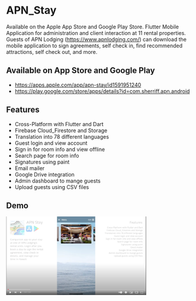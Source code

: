 # APN_Stay
Available on the Apple App Store and Google Play Store. Flutter Mobile Application for administration and client interaction at 11 rental properties. Guests of APN Lodging (https://www.apnlodging.com/) can download the mobile application to sign agreements, self check in, find recommended attractions, self check out, and more.
## Available on App Store and Google Play
* https://apps.apple.com/app/apn-stay/id1591951240
* https://play.google.com/store/apps/details?id=com.sherriff.apn.android
## Features
* Cross-Platform with Flutter and Dart
* Firebase Cloud_Firestore and Storage
* Translation into 78 different languages
* Guest login and view account
* Sign in for room info and view offline
* Search page for room info
* Signatures using paint
* Email mailer
* Google Drive integration
* Admin dashboard to mange guests
* Upload guests using CSV files
## Demo 
[<img alt="youtube link to watch demo" width="75%" src="youtubeDemo.png" />](https://youtu.be/fBcVBSZvp7I)

